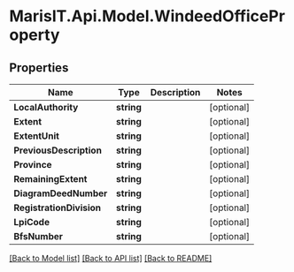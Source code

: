 
# MarisIT.Api.Model.WindeedOfficeProperty

## Properties

Name | Type | Description | Notes
------------ | ------------- | ------------- | -------------
**LocalAuthority** | **string** |  | [optional] 
**Extent** | **string** |  | [optional] 
**ExtentUnit** | **string** |  | [optional] 
**PreviousDescription** | **string** |  | [optional] 
**Province** | **string** |  | [optional] 
**RemainingExtent** | **string** |  | [optional] 
**DiagramDeedNumber** | **string** |  | [optional] 
**RegistrationDivision** | **string** |  | [optional] 
**LpiCode** | **string** |  | [optional] 
**BfsNumber** | **string** |  | [optional] 

[[Back to Model list]](../README.md#documentation-for-models)
[[Back to API list]](../README.md#documentation-for-api-endpoints)
[[Back to README]](../README.md)


